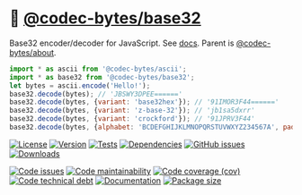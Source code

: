 :fax:
[@codec-bytes/base32](https://codec-bytes.github.io/base32)
==

Base32 encoder/decoder for JavaScript.
See [docs](https://codec-bytes.github.io/base32/index.html).
Parent is [@codec-bytes/about](https://github.com/codec-bytes/about).

```js
import * as ascii from '@codec-bytes/ascii';
import * as base32 from '@codec-bytes/base32';
let bytes = ascii.encode('Hello!');
base32.decode(bytes); // 'JBSWY3DPEE======'
base32.decode(bytes, {variant: 'base32hex'}); // '91IMOR3F44======'
base32.decode(bytes, {variant: 'z-base-32'}); // 'jb1sa5dxrr'
base32.decode(bytes, {variant: 'crockford'}); // '91JPRV3F44'
base32.decode(bytes, {alphabet: 'BCDEFGHIJKLMNOPQRSTUVWXYZ234567A', padding: '.'}); // 'KCTXZ4EQFF......'
```

[![License](https://img.shields.io/github/license/codec-bytes/base32.svg)](https://raw.githubusercontent.com/codec-bytes/base32/main/LICENSE)
[![Version](https://img.shields.io/npm/v/@codec-bytes/base32.svg)](https://www.npmjs.org/package/@codec-bytes/base32)
[![Tests](https://img.shields.io/github/actions/workflow/status/codec-bytes/base32/ci.yml?branch=main&event=push&label=tests)](https://github.com/codec-bytes/base32/actions/workflows/ci.yml?query=branch:main)
[![Dependencies](https://img.shields.io/librariesio/github/codec-bytes/base32.svg)](https://github.com/codec-bytes/base32/network/dependencies)
[![GitHub issues](https://img.shields.io/github/issues/codec-bytes/base32.svg)](https://github.com/codec-bytes/base32/issues)
[![Downloads](https://img.shields.io/npm/dm/@codec-bytes/base32.svg)](https://www.npmjs.org/package/@codec-bytes/base32)

[![Code issues](https://img.shields.io/codeclimate/issues/codec-bytes/base32.svg)](https://codeclimate.com/github/codec-bytes/base32/issues)
[![Code maintainability](https://img.shields.io/codeclimate/maintainability/codec-bytes/base32.svg)](https://codeclimate.com/github/codec-bytes/base32/trends/churn)
[![Code coverage (cov)](https://img.shields.io/codecov/c/gh/codec-bytes/base32/main.svg)](https://codecov.io/gh/codec-bytes/base32)
[![Code technical debt](https://img.shields.io/codeclimate/tech-debt/codec-bytes/base32.svg)](https://codeclimate.com/github/codec-bytes/base32/trends/technical_debt)
[![Documentation](https://codec-bytes.github.io/base32/badge.svg)](https://codec-bytes.github.io/base32/source.html)
[![Package size](https://img.shields.io/bundlephobia/minzip/@codec-bytes/base32)](https://bundlephobia.com/result?p=@codec-bytes/base32)
